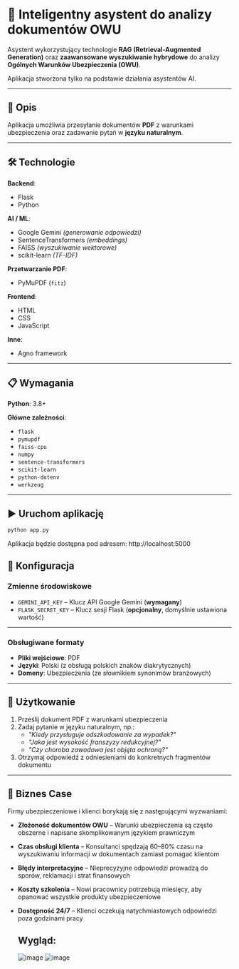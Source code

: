 # 🤖 Inteligentny asystent do analizy dokumentów OWU

Asystent wykorzystujący technologie **RAG (Retrieval-Augmented Generation)** oraz **zaawansowane wyszukiwanie hybrydowe** do analizy **Ogólnych Warunków Ubezpieczenia (OWU)**.

Aplikacja stworzona tylko na podstawie działania asystentów AI.

---

## 🎯 Opis

Aplikacja umożliwia przesyłanie dokumentów **PDF** z warunkami ubezpieczenia oraz zadawanie pytań w **języku naturalnym**.

---

## 🛠️ Technologie

**Backend**:  
- Flask  
- Python

**AI / ML**:  
- Google Gemini *(generowanie odpowiedzi)*  
- SentenceTransformers *(embeddings)*  
- FAISS *(wyszukiwanie wektorowe)*  
- scikit-learn *(TF-IDF)*

**Przetwarzanie PDF**:  
- PyMuPDF (`fitz`)

**Frontend**:  
- HTML  
- CSS  
- JavaScript

**Inne**:  
- Agno framework

---

## 📋 Wymagania

**Python**: 3.8+

**Główne zależności**:
- `flask`
- `pymupdf`
- `faiss-cpu`
- `numpy`
- `sentence-transformers`
- `scikit-learn`
- `python-dotenv`
- `werkzeug`

---

## ▶️ Uruchom aplikację

```bash
python app.py
```

Aplikacja będzie dostępna pod adresem: http://localhost:5000

## 🔧 Konfiguracja

### Zmienne środowiskowe

- `GEMINI_API_KEY` – Klucz API Google Gemini (**wymagany**)  
- `FLASK_SECRET_KEY` – Klucz sesji Flask (**opcjonalny**, domyślnie ustawiona wartość)

---

### Obsługiwane formaty

- **Pliki wejściowe**: PDF  
- **Języki**: Polski (z obsługą polskich znaków diakrytycznych)  
- **Domeny**: Ubezpieczenia (ze słownikiem synonimów branżowych)

---

## 📖 Użytkowanie

1. Prześlij dokument PDF z warunkami ubezpieczenia  
2. Zadaj pytanie w języku naturalnym, np.:
   - *"Kiedy przysługuje odszkodowanie za wypadek?"*
   - *"Jaka jest wysokość franszyzy redukcyjnej?"*
   - *"Czy choroba zawodowa jest objęta ochroną?"*
3. Otrzymaj odpowiedź z odniesieniami do konkretnych fragmentów dokumentu

---

## 🎯 Biznes Case

Firmy ubezpieczeniowe i klienci borykają się z następującymi wyzwaniami:

- **Złożoność dokumentów OWU** – Warunki ubezpieczenia są często obszerne i napisane skomplikowanym językiem prawniczym  
- **Czas obsługi klienta** – Konsultanci spędzają 60–80% czasu na wyszukiwaniu informacji w dokumentach zamiast pomagać klientom  
- **Błędy interpretacyjne** – Nieprecyzyjne odpowiedzi prowadzą do sporów, reklamacji i strat finansowych  
- **Koszty szkolenia** – Nowi pracownicy potrzebują miesięcy, aby opanować wszystkie produkty ubezpieczeniowe  
- **Dostępność 24/7** – Klienci oczekują natychmiastowych odpowiedzi poza godzinami pracy

  ## Wygląd:
  ![image](https://github.com/user-attachments/assets/28d97e30-f4d1-47df-ab5c-c9e2d09e0ab3)
  ![image](https://github.com/user-attachments/assets/f4434127-47f2-4c47-ab26-5968255c0891)



